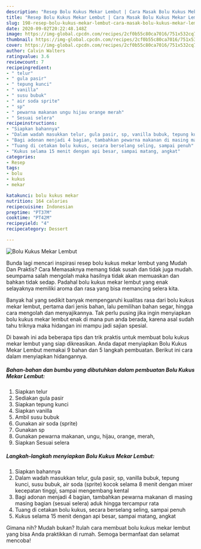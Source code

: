 ```yaml
---
description: "Resep Bolu Kukus Mekar Lembut | Cara Masak Bolu Kukus Mekar Lembut Yang Enak Dan Mudah"
title: "Resep Bolu Kukus Mekar Lembut | Cara Masak Bolu Kukus Mekar Lembut Yang Enak Dan Mudah"
slug: 198-resep-bolu-kukus-mekar-lembut-cara-masak-bolu-kukus-mekar-lembut-yang-enak-dan-mudah
date: 2020-09-02T20:22:48.148Z
image: https://img-global.cpcdn.com/recipes/2cf0b55c80ca7016/751x532cq70/bolu-kukus-mekar-lembut-foto-resep-utama.jpg
thumbnail: https://img-global.cpcdn.com/recipes/2cf0b55c80ca7016/751x532cq70/bolu-kukus-mekar-lembut-foto-resep-utama.jpg
cover: https://img-global.cpcdn.com/recipes/2cf0b55c80ca7016/751x532cq70/bolu-kukus-mekar-lembut-foto-resep-utama.jpg
author: Calvin Walters
ratingvalue: 3.6
reviewcount: 7
recipeingredient:
- " telur"
- " gula pasir"
- " tepung kunci"
- " vanilla"
- " susu bubuk"
- " air soda sprite"
- " sp"
- " pewarna makanan ungu hijau orange merah"
- " Sesuai selera"
recipeinstructions:
- "Siapkan bahannya"
- "Dalam wadah masukkan telur, gula pasir, sp, vanilla bubuk, tepung kunci, susu bubuk, air soda (sprite) kocok selama 8 menit dengan mixer kecepatan tinggi, sampai mengembang kental"
- "Bagi adonan menjadi 4 bagian, tambahkan pewarna makanan di masing masing bagian (sesuai selera) aduk hingga tercampur rata"
- "Tuang di cetakan bolu kukus, secara berselang seling, sampai penuh"
- "Kukus selama 15 menit dengan api besar, sampai matang, angkat"
categories:
- Resep
tags:
- bolu
- kukus
- mekar

katakunci: bolu kukus mekar 
nutrition: 164 calories
recipecuisine: Indonesian
preptime: "PT37M"
cooktime: "PT42M"
recipeyield: "4"
recipecategory: Dessert

---
```



![Bolu Kukus Mekar Lembut](https://img-global.cpcdn.com/recipes/2cf0b55c80ca7016/751x532cq70/bolu-kukus-mekar-lembut-foto-resep-utama.jpg)

Bunda lagi mencari inspirasi resep bolu kukus mekar lembut yang Mudah Dan Praktis? Cara Memasaknya memang tidak susah dan tidak juga mudah. seumpama salah mengolah maka hasilnya tidak akan memuaskan dan bahkan tidak sedap. Padahal bolu kukus mekar lembut yang enak selayaknya memiliki aroma dan rasa yang bisa memancing selera kita.

Banyak hal yang sedikit banyak mempengaruhi kualitas rasa dari bolu kukus mekar lembut, pertama dari jenis bahan, lalu pemilihan bahan segar, hingga cara mengolah dan menyajikannya. Tak perlu pusing jika ingin menyiapkan bolu kukus mekar lembut enak di mana pun anda berada, karena asal sudah tahu triknya maka hidangan ini mampu jadi sajian spesial.




Di bawah ini ada beberapa tips dan trik praktis untuk membuat bolu kukus mekar lembut yang siap dikreasikan. Anda dapat menyiapkan Bolu Kukus Mekar Lembut memakai 9 bahan dan 5 langkah pembuatan. Berikut ini cara dalam menyiapkan hidangannya.

<!--inarticleads1-->

##### Bahan-bahan dan bumbu yang dibutuhkan dalam pembuatan Bolu Kukus Mekar Lembut:

1. Siapkan  telur
1. Sediakan  gula pasir
1. Siapkan  tepung kunci
1. Siapkan  vanilla
1. Ambil  susu bubuk
1. Gunakan  air soda (sprite)
1. Gunakan  sp
1. Gunakan  pewarna makanan, ungu, hijau, orange, merah,
1. Siapkan  Sesuai selera




<!--inarticleads2-->

##### Langkah-langkah menyiapkan Bolu Kukus Mekar Lembut:

1. Siapkan bahannya
1. Dalam wadah masukkan telur, gula pasir, sp, vanilla bubuk, tepung kunci, susu bubuk, air soda (sprite) kocok selama 8 menit dengan mixer kecepatan tinggi, sampai mengembang kental
1. Bagi adonan menjadi 4 bagian, tambahkan pewarna makanan di masing masing bagian (sesuai selera) aduk hingga tercampur rata
1. Tuang di cetakan bolu kukus, secara berselang seling, sampai penuh
1. Kukus selama 15 menit dengan api besar, sampai matang, angkat




Gimana nih? Mudah bukan? Itulah cara membuat bolu kukus mekar lembut yang bisa Anda praktikkan di rumah. Semoga bermanfaat dan selamat mencoba!
